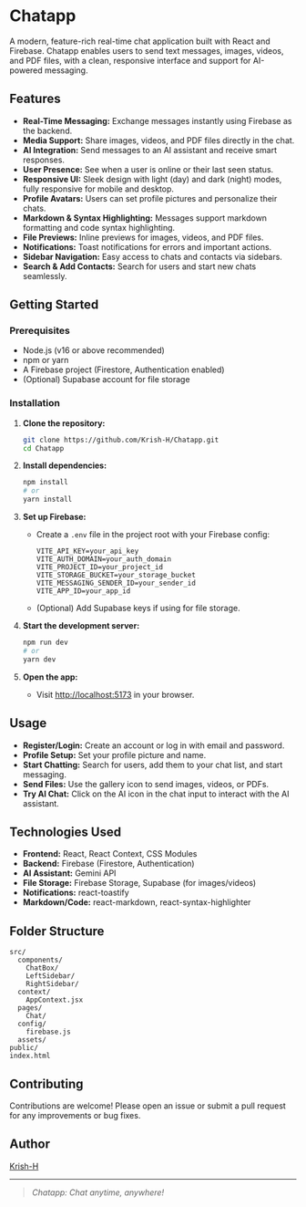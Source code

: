 # Chatapp

A modern, feature-rich real-time chat application built with React and Firebase. Chatapp enables users to send text messages, images, videos, and PDF files, with a clean, responsive interface and support for AI-powered messaging.

## Features

- **Real-Time Messaging:** Exchange messages instantly using Firebase as the backend.
- **Media Support:** Share images, videos, and PDF files directly in the chat.
- **AI Integration:** Send messages to an AI assistant and receive smart responses.
- **User Presence:** See when a user is online or their last seen status.
- **Responsive UI:** Sleek design with light (day) and dark (night) modes, fully responsive for mobile and desktop.
- **Profile Avatars:** Users can set profile pictures and personalize their chats.
- **Markdown & Syntax Highlighting:** Messages support markdown formatting and code syntax highlighting.
- **File Previews:** Inline previews for images, videos, and PDF files.
- **Notifications:** Toast notifications for errors and important actions.
- **Sidebar Navigation:** Easy access to chats and contacts via sidebars.
- **Search & Add Contacts:** Search for users and start new chats seamlessly.


## Getting Started

### Prerequisites

- Node.js (v16 or above recommended)
- npm or yarn
- A Firebase project (Firestore, Authentication enabled)
- (Optional) Supabase account for file storage

### Installation

1. **Clone the repository:**
    ```bash
    git clone https://github.com/Krish-H/Chatapp.git
    cd Chatapp
    ```

2. **Install dependencies:**
    ```bash
    npm install
    # or
    yarn install
    ```

3. **Set up Firebase:**
    - Create a `.env` file in the project root with your Firebase config:

        ```
        VITE_API_KEY=your_api_key
        VITE_AUTH_DOMAIN=your_auth_domain
        VITE_PROJECT_ID=your_project_id
        VITE_STORAGE_BUCKET=your_storage_bucket
        VITE_MESSAGING_SENDER_ID=your_sender_id
        VITE_APP_ID=your_app_id
        ```

    - (Optional) Add Supabase keys if using for file storage.

4. **Start the development server:**
    ```bash
    npm run dev
    # or
    yarn dev
    ```

5. **Open the app:**
    - Visit [http://localhost:5173](http://localhost:5173) in your browser.

## Usage

- **Register/Login:** Create an account or log in with email and password.
- **Profile Setup:** Set your profile picture and name.
- **Start Chatting:** Search for users, add them to your chat list, and start messaging.
- **Send Files:** Use the gallery icon to send images, videos, or PDFs.
- **Try AI Chat:** Click on the AI icon in the chat input to interact with the AI assistant.

## Technologies Used

- **Frontend:** React, React Context, CSS Modules
- **Backend:** Firebase (Firestore, Authentication)
- **AI Assistant:** Gemini API
- **File Storage:** Firebase Storage, Supabase (for images/videos)
- **Notifications:** react-toastify
- **Markdown/Code:** react-markdown, react-syntax-highlighter

## Folder Structure

```
src/
  components/
    ChatBox/
    LeftSidebar/
    RightSidebar/
  context/
    AppContext.jsx
  pages/
    Chat/
  config/
    firebase.js
  assets/
public/
index.html
```

## Contributing

Contributions are welcome! Please open an issue or submit a pull request for any improvements or bug fixes.


## Author

[Krish-H](https://github.com/Krish-H)

---

> _Chatapp: Chat anytime, anywhere!_
